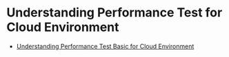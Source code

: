 # Understanding Performance Test for Cloud Environment

- [Understanding Performance Test Basic for Cloud Environment](https://hypo-driven.com/121)

